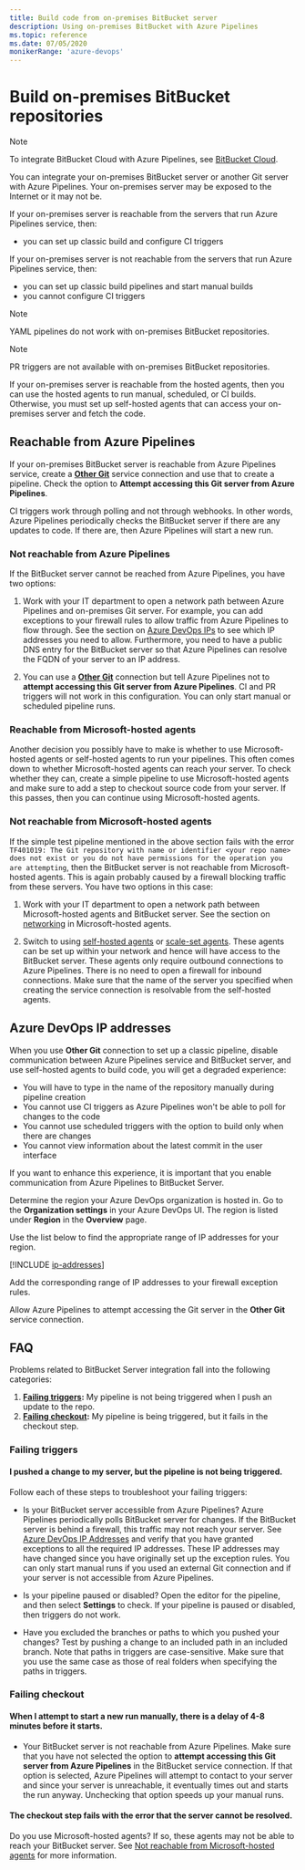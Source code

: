 ```yaml
---
title: Build code from on-premises BitBucket server
description: Using on-premises BitBucket with Azure Pipelines
ms.topic: reference
ms.date: 07/05/2020
monikerRange: 'azure-devops'
---
```


# Build on-premises BitBucket repositories

> [!NOTE]
> To integrate BitBucket Cloud with Azure Pipelines, see [BitBucket Cloud](bitbucket.md).

You can integrate your on-premises BitBucket server or another Git server with Azure Pipelines. Your on-premises server may be exposed to the Internet or it may not be.

If your on-premises server is reachable from the servers that run Azure Pipelines service, then:
- you can set up classic build and configure CI triggers

If your on-premises server is not reachable from the servers that run Azure Pipelines service, then:
- you can set up classic build pipelines and start manual builds
- you cannot configure CI triggers

> [!NOTE] 
> YAML pipelines do not work with on-premises BitBucket repositories.

> [!NOTE] 
> PR triggers are not available with on-premises BitBucket repositories.

If your on-premises server is reachable from the hosted agents, then you can use the hosted agents to run manual, scheduled, or CI builds. Otherwise, you must set up self-hosted agents that can access your on-premises server and fetch the code.

## Reachable from Azure Pipelines

If your on-premises BitBucket server is reachable from Azure Pipelines service, create a **[Other Git](../library/service-endpoints.md#sep-extgit)** service connection and use that to create a pipeline. Check the option to **Attempt accessing this Git server from Azure Pipelines**.

CI triggers work through polling and not through webhooks. In other words, Azure Pipelines periodically checks the BitBucket server if there are any updates to code. If there are, then Azure Pipelines will start a new run.

### Not reachable from Azure Pipelines

If the BitBucket server cannot be reached from Azure Pipelines, you have two options:

1. Work with your IT department to open a network path between Azure Pipelines and on-premises Git server. For example, you can add exceptions to your firewall rules to allow traffic from Azure Pipelines to flow through. See the section on [Azure DevOps IPs](#azure-devops-ip-addresses) to see which IP addresses you need to allow. Furthermore, you need to have a public DNS entry for the BitBucket server so that Azure Pipelines can resolve the FQDN of your server to an IP address.

2. You can use a **[Other Git](../library/service-endpoints.md#sep-extgit)** connection but tell Azure Pipelines not to **attempt accessing this Git server from Azure Pipelines**. CI and PR triggers will not work in this configuration. You can only start manual or scheduled pipeline runs.

### Reachable from Microsoft-hosted agents

Another decision you possibly have to make is whether to use Microsoft-hosted agents or self-hosted agents to run your pipelines. This often comes down to whether Microsoft-hosted agents can reach your server. To check whether they can, create a simple pipeline to use Microsoft-hosted agents and make sure to add a step to checkout source code from your server. If this passes, then you can continue using Microsoft-hosted agents.

### Not reachable from Microsoft-hosted agents

If the simple test pipeline mentioned in the above section fails with the error `TF401019: The Git repository with name or identifier <your repo name> does not exist or you do not have permissions for the operation you are attempting`, then the BitBucket server is not reachable from Microsoft-hosted agents. This is again probably caused by a firewall blocking traffic from these servers. You have two options in this case:

1. Work with your IT department to open a network path between Microsoft-hosted agents and BitBucket server. See the section on [networking](../agents/hosted.md#agent-ip-ranges) in Microsoft-hosted agents.

2. Switch to using [self-hosted agents](../agents/agents.md) or [scale-set agents](../agents/scale-set-agents.md). These agents can be set up within your network and hence will have access to the BitBucket server. These agents only require outbound connections to Azure Pipelines. There is no need to open a firewall for inbound connections. Make sure that the name of the server you specified when creating the service connection is resolvable from the self-hosted agents.

## Azure DevOps IP addresses

When you use **Other Git** connection to set up a classic pipeline, disable communication between Azure Pipelines service and BitBucket server, and use self-hosted agents to build code, you will get a degraded experience:

* You will have to type in the name of the repository manually during pipeline creation
* You cannot use CI triggers as Azure Pipelines won't be able to poll for changes to the code
* You cannot use scheduled triggers with the option to build only when there are changes
* You cannot view information about the latest commit in the user interface

If you want to enhance this experience, it is important that you enable communication from Azure Pipelines to BitBucket Server. 

Determine the region your Azure DevOps organization is hosted in. Go to the **Organization settings** in your Azure DevOps UI. The region is listed under **Region** in the **Overview** page.

Use the list below to find the appropriate range of IP addresses for your region.

[!INCLUDE [ip-addresses](includes/ip-addresses.md)]

Add the corresponding range of IP addresses to your firewall exception rules.

Allow Azure Pipelines to attempt accessing the Git server in the **Other Git** service connection.

## FAQ

Problems related to BitBucket Server integration fall into the following categories:

1. **[Failing triggers](#failing-triggers):** My pipeline is not being triggered when I push an update to the repo.
2. **[Failing checkout](#failing-checkout):** My pipeline is being triggered, but it fails in the checkout step.

### Failing triggers

#### I pushed a change to my server, but the pipeline is not being triggered.

Follow each of these steps to troubleshoot your failing triggers:

* Is your BitBucket server accessible from Azure Pipelines? Azure Pipelines periodically polls BitBucket server for changes. If the BitBucket server is behind a firewall, this traffic may not reach your server. See [Azure DevOps IP Addresses](#azure-devops-ip-addresses) and verify that you have granted exceptions to all the required IP addresses. These IP addresses may have changed since you have originally set up the exception rules. You can only start manual runs if you used an external Git connection and if your server is not accessible from Azure Pipelines.

* Is your pipeline paused or disabled? Open the editor for the pipeline, and then select **Settings** to check. If your pipeline is paused or disabled, then triggers do not work.

* Have you excluded the branches or paths to which you pushed your changes? Test by pushing a change to an included path in an included branch. Note that paths in triggers are case-sensitive. Make sure that you use the same case as those of real folders when specifying the paths in triggers.

### Failing checkout

#### When I attempt to start a new run manually, there is a delay of 4-8 minutes before it starts.

* Your BitBucket server is not reachable from Azure Pipelines. Make sure that you have not selected the option to **attempt accessing this Git server from Azure Pipelines** in the BitBucket service connection. If that option is selected, Azure Pipelines will attempt to contact to your server and since your server is unreachable, it eventually times out and starts the run anyway. Unchecking that option speeds up your manual runs.

#### The checkout step fails with the error that the server cannot be resolved.

Do you use Microsoft-hosted agents? If so, these agents may not be able to reach your BitBucket server. See [Not reachable from Microsoft-hosted agents](#not-reachable-from-microsoft-hosted-agents) for more information.
